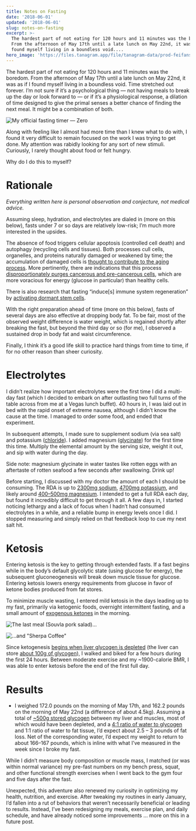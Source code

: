```yaml
---
title: Notes on Fasting
date: '2018-06-01'
updated: '2018-06-01'
slug: notes-on-fasting
excerpt: >-
  The hardest part of not eating for 120 hours and 11 minutes was the boredom.
  From the afternoon of May 17th until a late lunch on May 22nd, it was as if I
  found myself living in a boundless void....
hero_image: 'https://files.tanagram.app/file/tanagram-data/prod-feifans-blog/fasting.jpg'
---
```



The hardest part of not eating for 120 hours and 11 minutes was the boredom. From the afternoon of May 17th until a late lunch on May 22nd, it was as if I found myself living in a boundless void. Time stretched out forever. I’m not sure if it’s a psychological thing — not having meals to break up the day or look forward to — or if it’s a physiological response, a dilation of time designed to give the primal senses a better chance of finding the next meal. It might be a combination of both.

![My official fasting timer — [Zero](https://medium.com/@kevinrose/introducing-zero-a-new-app-to-help-you-fast-209935e8245d)](https://files.tanagram.app/file/tanagram-data/prod-feifans-blog/fasting-1.png)

Along with feeling like I almost had more time than I knew what to do with, I found it very difficult to remain focused on the work I was trying to get done. My attention was rabidly looking for any sort of new stimuli. Curiously, I rarely thought about food or felt hungry.

Why do I do this to myself?

# Rationale

_Everything written here is personal observation and conjecture, not medical advice._

Assuming sleep, hydration, and electrolytes are dialed in (more on this below), fasts under 7 or so days are relatively low-risk; I’m much more interested in the upsides.

The absence of food triggers cellular apoptosis (controlled cell death) and autophagy (recycling cells and tissues). Both processes cull cells, organelles, and proteins naturally damaged or weakened by time; the accumulation of damaged cells is [thought to contribute to the aging process](https://en.wikipedia.org/wiki/Autophagy#Repair_mechanism). More pertinently, there are indications that this process [disproportionately purges cancerous and pre-cancerous cells](https://www.osher.ucsf.edu/patient-care/self-care-resources/cancer-and-nutrition/frequently-asked-questions/cancer-and-fasting-calorie-restriction/), which are more voracious for energy (glucose in particular) than healthy cells.

There is also research that fasting “induce[s] immune system regeneration” by [activating dormant stem cells](https://news.usc.edu/63669/fasting-triggers-stem-cell-regeneration-of-damaged-old-immune-system/).

With the right preparation ahead of time (more on this below), fasts of several days are also effective at dropping body fat. To be fair, most of the observed weight difference is water weight, which is regained shortly after breaking the fast, but beyond the third day or so (for me), I observed a sustained drop in body fat and waist circumference.

Finally, I think it’s a good life skill to practice hard things from time to time, if for no other reason than sheer curiosity.

# Electrolytes

I didn’t realize how important electrolytes were the first time I did a multi-day fast (which I decided to embark on after outlasting two full turns of the table across from me at a Vegas lunch buffet). 40 hours in, I was laid out in bed with the rapid onset of extreme nausea, although I didn’t know the cause at the time. I managed to order some food, and ended that experiment.

In subsequent attempts, I made sure to supplement sodium (via sea salt) and potassium ([chloride](https://www.amazon.com/dp/B07217WRGZ/ref=twister_B07BYW7MCN?_encoding=UTF8&psc=1)). I added magnesium ([glycinate](https://www.amazon.com/BulkSupplements-Magnesium-Glycinate-Powder-grams/dp/B00F7OZJOQ/ref=sr_1_17_s_it?s=hpc&ie=UTF8&qid=1527654879&sr=1-17&keywords=magnesium%2Bglycinate&th=1)) for the first time this time. Multiply the elemental amount by the serving size, weight it out, and sip with water during the day.

Side note: magnesium glycinate in water tastes like rotten eggs with an aftertaste of rotten seafood a few seconds after swallowing. Drink up!

Before starting, I discussed with my doctor the amount of each I should be consuming. The RDA is up to [2300mg sodium](https://www.livestrong.com/article/482968-what-is-the-rda-of-sodium/), [4700mg potassium](http://healthyeating.sfgate.com/rda-guidelines-potassium-3894.html), and likely around [400–500mg magnesium](http://lpi.oregonstate.edu/mic/minerals/magnesium). I intended to get a full RDA each day, but found it incredibly difficult to get through it all. A few days in, I started noticing lethargy and a lack of focus when I hadn’t had consumed electrolytes in a while, and a reliable bump in energy levels once I did. I stopped measuring and simply relied on that feedback loop to cue my next salt hit.

# Ketosis

Entering ketosis is the key to getting through extended fasts. If a fast begins while in the body’s default glycolytic state (using glucose for energy), the subsequent gluconeogenesis will break down muscle tissue for glucose. Entering ketosis lowers energy requirements from glucose in favor of ketone bodies produced from fat stores.

To minimize muscle wasting, I entered mild ketosis in the days leading up to my fast, primarily via ketogenic foods, overnight intermittent fasting, and a small amount of [exogenous ketones](https://www.amazon.com/KetoSports-KetoCaNa-Supplement-Physical-Performance/dp/B00U7R7194?th=1) in the morning.

![The last meal ([Souvla](https://www.souvla.com/) pork salad)…](https://files.tanagram.app/file/tanagram-data/prod-feifans-blog/fasting-2.jpg)

![…and "[Sherpa Coffee](http://coffeeshop-san-francisco.sites.tablehero.com/)"](https://files.tanagram.app/file/tanagram-data/prod-feifans-blog/fasting-3.jpg)

Since ketogenesis [begins when liver glycogen is depleted](https://en.wikipedia.org/wiki/Ketosis) (the liver can store [about 100g of glycogen](http://main.poliquingroup.com/ArticlesMultimedia/Articles/PrinterFriendly.aspx?ID=1122&lang=en)), I walked and biked for a few hours during the first 24 hours. Between moderate exercise and my ~1900-calorie BMR, I was able to enter ketosis before the end of the first full day.

# Results

- I weighed 172.0 pounds on the morning of May 17th, and 162.2 pounds on the morning of May 22nd (a difference of about 4.5kg). Assuming a total of [~500g stored glycogen](http://main.poliquingroup.com/ArticlesMultimedia/Articles/PrinterFriendly.aspx?ID=1122&lang=en) between my liver and muscles, most of which would have been depleted, and a [4:1 ratio of water to glycogen](https://justinowings.com/understanding-bodyweight-and-glycogen-de/) and 1:1 ratio of water to fat tissue, I’d expect about 2.5 – 3 pounds of fat loss. Net of the corresponding water, I’d expect my weight to return to about 166–167 pounds, which is inline with what I’ve measured in the week since I broke my fast.

While I didn’t measure body composition or muscle mass, I matched (or was within normal variance) my pre-fast numbers on my bench press, squat, and other functional strength exercises when I went back to the gym four and five days after the fast.

Unexpected, this adventure also renewed my curiosity in optimizing my health, nutrition, and exercise. After tweaking my routines in early January, I’d fallen into a rut of behaviors that weren’t necessarily beneficial or leading to results. Instead, I’ve been redesigning my meals, exercise plan, and daily schedule, and have already noticed some improvements … more on this in a future post.